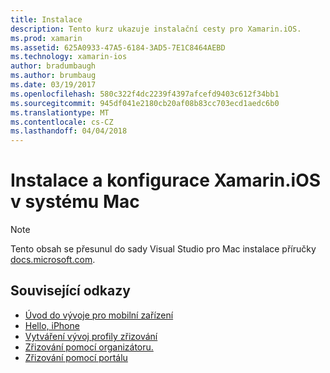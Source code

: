 ```yaml
---
title: Instalace
description: Tento kurz ukazuje instalační cesty pro Xamarin.iOS.
ms.prod: xamarin
ms.assetid: 625A0933-47A5-6184-3AD5-7E1C8464AEBD
ms.technology: xamarin-ios
author: bradumbaugh
ms.author: brumbaug
ms.date: 03/19/2017
ms.openlocfilehash: 580c322f4dc2239f4397afcefd9403c612f34bb1
ms.sourcegitcommit: 945df041e2180cb20af08b83cc703ecd1aedc6b0
ms.translationtype: MT
ms.contentlocale: cs-CZ
ms.lasthandoff: 04/04/2018
---
```

# <a name="installing-and-configuring-xamarinios-on-mac"></a>Instalace a konfigurace Xamarin.iOS v systému Mac

> [!NOTE]
> Tento obsah se přesunul do sady Visual Studio pro Mac instalace příručky [docs.microsoft.com](https://docs.microsoft.com/en-us/visualstudio/mac/installation).



## <a name="related-links"></a>Související odkazy

- [Úvod do vývoje pro mobilní zařízení](~/cross-platform/get-started/introduction-to-mobile-development.md)
- [Hello, iPhone](~/ios/get-started/hello-ios/index.md)
- [Vytváření vývoj profily zřizování](http://developer.apple.com/library/ios/#documentation/ToolsLanguages/Conceptual/DevPortalGuide/CreatingandDownloadingDevelopmentProvisioningProfiles/CreatingandDownloadingDevelopmentProvisioningProfiles.html)
- [Zřizování pomocí organizátoru.](http://developer.apple.com/library/ios/#recipes/xcode_help-devices_organizer/articles/provision_device_for_development-generic.html)
- [Zřizování pomocí portálu](http://developer.apple.com/library/ios/#recipes/ProvisioningPortal_Recipes/DownloadingaProvisioningProfile/DownloadingaProvisioningProfile.html)
